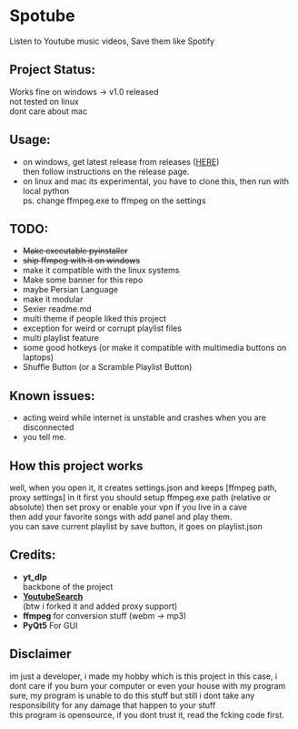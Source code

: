 # Spotube
Listen to Youtube music videos, Save them like Spotify

## Project Status:
Works fine on windows -> v1.0 released  
not tested on linux  
dont care about mac  

## Usage:
- on windows, get latest release from releases  ([HERE](https://github.com/Ali-Frh/Spotube/releases))  
then follow instructions on the release page.
- on linux and mac its experimental, you have to clone this, then run with local python  
ps. change ffmpeg.exe to ffmpeg on the settings

## TODO:
- ~~Make executable pyinstaller~~  
- ~~ship ffmpeg with it on windows~~
- make it compatible with the linux systems  
- Make some banner for this repo  
- maybe Persian Language
- make it modular
- Sexier readme.md 
- multi theme if people liked this project
- exception for weird or corrupt playlist files
- multi playlist feature
- some good hotkeys (or make it compatible with multimedia buttons on laptops)
- Shuffle Button (or a Scramble Playlist Button)

## Known issues:
- acting weird while internet is unstable and crashes when you are disconnected
- you tell me.

## How this project works
well, when you open it, it creates settings.json and keeps [ffmpeg path, proxy settings] in it
first you should setup ffmpeg.exe path (relative or absolute) then set proxy or enable your vpn if you live in a cave  
then add your favorite songs with add panel and play them.  
you can save current playlist by save button, it goes on playlist.json  

## Credits:
- **yt_dlp**   
backbone of the project  
- **[YoutubeSearch](https://github.com/joetats/youtube_search)**  
(btw i forked it and added proxy support)  
- **ffmpeg** 
for conversion stuff (webm -> mp3)  
- **PyQt5**
For GUI     

## Disclaimer
im just a developer, i made my hobby which is this project in this case, i dont care if you burn your computer or even your house with my program  
sure, my program is unable to do this stuff but still i dont take any responsibility for any damage that happen to your stuff  
this program is opensource, if you dont trust it, read the fcking code first.
